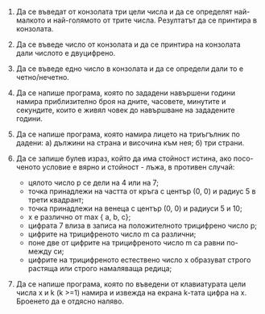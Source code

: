

1. Да се въведат от конзолата три цели числа и да се определят най-малкото и най-голямото от трите числа. Резултатът да се принтира в конзолата.

2. Да се въведе число от конзолата и да се принтира на конзолата дали числото е двуцифрено.

3. Да се въведе едно число в конзолата и да се определи дали то е четно/нечетно.

4. Да се напише програма, която по зададени навършени години намира приблизително броя на дните, часовете, минутите и секундите,
които е живял човек до навършване на зададените години.

5. Да се напише програма, която намира лицето на триъгълник по
дадени: а) дължини на страна и височина към нея; б) три страни.

6. Да се запише булев израз, който да има стойност истина, ако посо-
ченото условие е вярно и стойност - лъжа, в противен случай:
	-	цялото число p се дели на 4 или на 7;
	-	точка принадлежи на частта от кръга с център (0, 0) и радиус
5 в трети квадрант;
	-	точка принадлежи на венеца с център (0, 0) и радиуси 5 и 10;
	-	x е различно от max { a, b, c};
	-	цифрата 7 влиза в записа на положителното трицифрено число
p;
	-	цифрите на трицифреното число m са различни;
	-	поне две от цифрите на трицифреното число m са равни по-
между си;
	-	цифрите на трицифреното естествено число x образуват строго
растяща или строго намаляваща редица;

7. Да се напише програма, която по въведени от клавиатурата цели
числа x и k (k >=1) намира и извежда на екрана k-тата цифра на
х. Броенето да е отдясно наляво.


